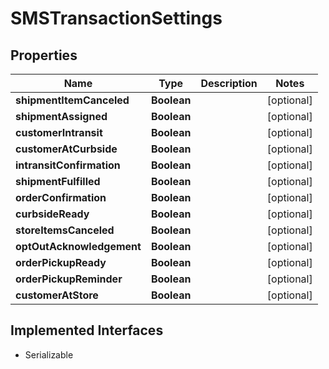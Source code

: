 

# SMSTransactionSettings


## Properties

| Name | Type | Description | Notes |
|------------ | ------------- | ------------- | -------------|
|**shipmentItemCanceled** | **Boolean** |  |  [optional] |
|**shipmentAssigned** | **Boolean** |  |  [optional] |
|**customerIntransit** | **Boolean** |  |  [optional] |
|**customerAtCurbside** | **Boolean** |  |  [optional] |
|**intransitConfirmation** | **Boolean** |  |  [optional] |
|**shipmentFulfilled** | **Boolean** |  |  [optional] |
|**orderConfirmation** | **Boolean** |  |  [optional] |
|**curbsideReady** | **Boolean** |  |  [optional] |
|**storeItemsCanceled** | **Boolean** |  |  [optional] |
|**optOutAcknowledgement** | **Boolean** |  |  [optional] |
|**orderPickupReady** | **Boolean** |  |  [optional] |
|**orderPickupReminder** | **Boolean** |  |  [optional] |
|**customerAtStore** | **Boolean** |  |  [optional] |


## Implemented Interfaces

* Serializable


